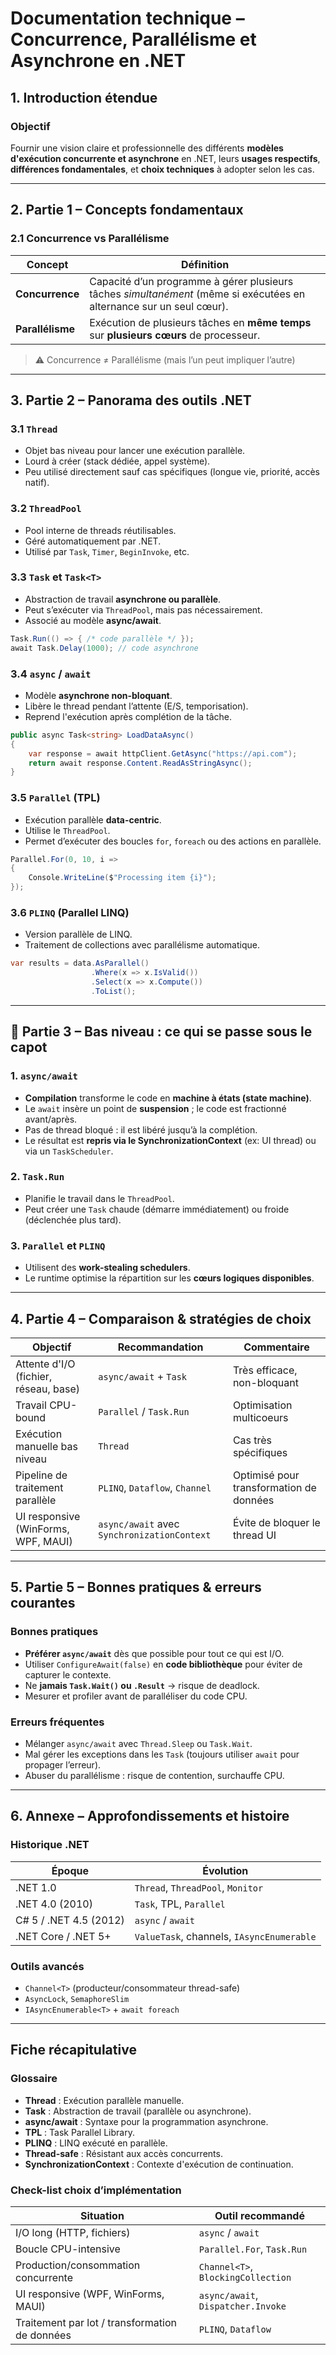 # Documentation technique – Concurrence, Parallélisme et Asynchrone en .NET

## 1. Introduction étendue

### Objectif
Fournir une vision claire et professionnelle des différents **modèles d'exécution concurrente et asynchrone** en .NET, leurs **usages respectifs**, **différences fondamentales**, et **choix techniques** à adopter selon les cas.

---

## 2. Partie 1 – Concepts fondamentaux

### 2.1 Concurrence vs Parallélisme

| Concept        | Définition                                                                 |
|----------------|----------------------------------------------------------------------------|
| **Concurrence**| Capacité d’un programme à gérer plusieurs tâches *simultanément* (même si exécutées en alternance sur un seul cœur). |
| **Parallélisme**| Exécution de plusieurs tâches en **même temps** sur **plusieurs cœurs** de processeur.                    |

> ⚠ Concurrence ≠ Parallélisme (mais l’un peut impliquer l’autre)

---

## 3. Partie 2 – Panorama des outils .NET

### 3.1 `Thread`

- Objet bas niveau pour lancer une exécution parallèle.
- Lourd à créer (stack dédiée, appel système).
- Peu utilisé directement sauf cas spécifiques (longue vie, priorité, accès natif).

### 3.2 `ThreadPool`

- Pool interne de threads réutilisables.
- Géré automatiquement par .NET.
- Utilisé par `Task`, `Timer`, `BeginInvoke`, etc.

### 3.3 `Task` et `Task<T>`

- Abstraction de travail **asynchrone ou parallèle**.
- Peut s’exécuter via `ThreadPool`, mais pas nécessairement.
- Associé au modèle **async/await**.

```csharp
Task.Run(() => { /* code parallèle */ });
await Task.Delay(1000); // code asynchrone
```

### 3.4 `async` / `await`

- Modèle **asynchrone non-bloquant**.
- Libère le thread pendant l’attente (E/S, temporisation).
- Reprend l'exécution après complétion de la tâche.

```csharp
public async Task<string> LoadDataAsync()
{
    var response = await httpClient.GetAsync("https://api.com");
    return await response.Content.ReadAsStringAsync();
}
```

### 3.5 `Parallel` (TPL)

- Exécution parallèle **data-centric**.
- Utilise le `ThreadPool`.
- Permet d’exécuter des boucles `for`, `foreach` ou des actions en parallèle.

```csharp
Parallel.For(0, 10, i =>
{
    Console.WriteLine($"Processing item {i}");
});
```

### 3.6 `PLINQ` (Parallel LINQ)

- Version parallèle de LINQ.
- Traitement de collections avec parallélisme automatique.

```csharp
var results = data.AsParallel()
                  .Where(x => x.IsValid())
                  .Select(x => x.Compute())
                  .ToList();
```

---

## 🔧 Partie 3 – Bas niveau : ce qui se passe sous le capot

### 1. `async/await`

- **Compilation** transforme le code en **machine à états (state machine)**.
- Le `await` insère un point de **suspension** ; le code est fractionné avant/après.
- Pas de thread bloqué : il est libéré jusqu’à la complétion.
- Le résultat est **repris via le SynchronizationContext** (ex: UI thread) ou via un `TaskScheduler`.

### 2. `Task.Run`

- Planifie le travail dans le `ThreadPool`.
- Peut créer une `Task` chaude (démarre immédiatement) ou froide (déclenchée plus tard).

### 3. `Parallel` et `PLINQ`

- Utilisent des **work-stealing schedulers**.
- Le runtime optimise la répartition sur les **cœurs logiques disponibles**.

---

## 4. Partie 4 – Comparaison & stratégies de choix

| Objectif                                 | Recommandation                  | Commentaire |
|------------------------------------------|----------------------------------|-------------|
| Attente d'I/O (fichier, réseau, base)    | `async/await` + `Task`          | Très efficace, non-bloquant |
| Travail CPU-bound                        | `Parallel` / `Task.Run`         | Optimisation multicoeurs     |
| Exécution manuelle bas niveau            | `Thread`                        | Cas très spécifiques         |
| Pipeline de traitement parallèle         | `PLINQ`, `Dataflow`, `Channel`  | Optimisé pour transformation de données |
| UI responsive (WinForms, WPF, MAUI)      | `async/await` avec `SynchronizationContext` | Évite de bloquer le thread UI |

---

## 5. Partie 5 – Bonnes pratiques & erreurs courantes

### Bonnes pratiques
- **Préférer `async/await`** dès que possible pour tout ce qui est I/O.
- Utiliser `ConfigureAwait(false)` en **code bibliothèque** pour éviter de capturer le contexte.
- Ne **jamais `Task.Wait()` ou `.Result`** → risque de deadlock.
- Mesurer et profiler avant de paralléliser du code CPU.

### Erreurs fréquentes
- Mélanger `async/await` avec `Thread.Sleep` ou `Task.Wait`.
- Mal gérer les exceptions dans les `Task` (toujours utiliser `await` pour propager l’erreur).
- Abuser du parallélisme : risque de contention, surchauffe CPU.

---

## 6. Annexe – Approfondissements et histoire

### Historique .NET
| Époque | Évolution |
|--------|-----------|
| .NET 1.0 | `Thread`, `ThreadPool`, `Monitor` |
| .NET 4.0 (2010) | `Task`, TPL, `Parallel` |
| C# 5 / .NET 4.5 (2012) | `async` / `await` |
| .NET Core / .NET 5+ | `ValueTask`, channels, `IAsyncEnumerable` |

### Outils avancés
- `Channel<T>` (producteur/consommateur thread-safe)
- `AsyncLock`, `SemaphoreSlim`
- `IAsyncEnumerable<T>` + `await foreach`

---

## Fiche récapitulative

### Glossaire
- **Thread** : Exécution parallèle manuelle.
- **Task** : Abstraction de travail (parallèle ou asynchrone).
- **async/await** : Syntaxe pour la programmation asynchrone.
- **TPL** : Task Parallel Library.
- **PLINQ** : LINQ exécuté en parallèle.
- **Thread-safe** : Résistant aux accès concurrents.
- **SynchronizationContext** : Contexte d'exécution de continuation.

### Check-list choix d’implémentation

| Situation                                      | Outil recommandé          |
|-----------------------------------------------|----------------------------|
| I/O long (HTTP, fichiers)                     | `async` / `await`          |
| Boucle CPU-intensive                          | `Parallel.For`, `Task.Run` |
| Production/consommation concurrente           | `Channel<T>`, `BlockingCollection` |
| UI responsive (WPF, WinForms, MAUI)           | `async/await`, `Dispatcher.Invoke` |
| Traitement par lot / transformation de données| `PLINQ`, `Dataflow`        |
